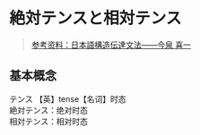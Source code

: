 # 絶対テンスと相対テンス 
>[参考资料：日本語構造伝達文法——今泉 喜一](http://www012.upp.so-net.ne.jp/nikodebu/)

## 基本概念
テンス 【英】tense【名词】时态   
絶対テンス：绝对时态  
相対テンス：相对时态
